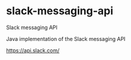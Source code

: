 # slack-messaging-api
Slack messaging API

Java implementation of the Slack messaging API

https://api.slack.com/
